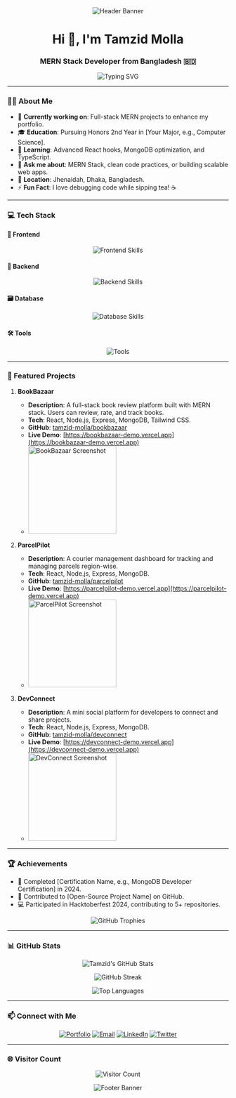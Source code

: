 <div align="center">
  <img src="https://capsule-render.vercel.app/api?type=waving&color=gradient&height=200&section=header&text=Tamzid%20Molla&fontSize=60&fontColor=00D4FF&animation=fadeIn&fontAlignY=40" alt="Header Banner"/>
</div>

<h1 align="center">Hi 👋, I'm Tamzid Molla</h1>
<h3 align="center">MERN Stack Developer from Bangladesh 🇧🇩</h3>

<p align="center">
  <img src="https://readme-typing-svg.demolab.com?font=Fira+Code&pause=1000&color=00D4FF&center=true&vCenter=true&width=435&lines=MERN+Stack+Developer;Honors+2nd+Year+Student;Passionate+about+Web+Development" alt="Typing SVG" />
</p>

---

### 👨‍💻 About Me

- 🔭 **Currently working on**: Full-stack MERN projects to enhance my portfolio.
- 🎓 **Education**: Pursuing Honors 2nd Year in [Your Major, e.g., Computer Science].
- 🌱 **Learning**: Advanced React hooks, MongoDB optimization, and TypeScript.
- 💬 **Ask me about**: MERN Stack, clean code practices, or building scalable web apps.
- 📍 **Location**: Jhenaidah, Dhaka, Bangladesh.
- ⚡ **Fun Fact**: I love debugging code while sipping tea! ☕

---

### 💻 Tech Stack

#### 🚀 Frontend
<p align="center">
  <img src="https://skillicons.dev/icons?i=html,css,tailwind,js,react" alt="Frontend Skills" />
</p>

#### 🔧 Backend
<p align="center">
  <img src="https://skillicons.dev/icons?i=nodejs,express" alt="Backend Skills" />
</p>

#### 🗃️ Database
<p align="center">
  <img src="https://skillicons.dev/icons?i=mongodb" alt="Database Skills" />
</p>

#### 🛠️ Tools
<p align="center">
  <img src="https://skillicons.dev/icons?i=git,github,vscode,postman" alt="Tools" />
</p>

---

### 📂 Featured Projects

1. **BookBazaar**  
   - **Description**: A full-stack book review platform built with MERN stack. Users can review, rate, and track books.  
   - **Tech**: React, Node.js, Express, MongoDB, Tailwind CSS.  
   - **GitHub**: [tamzid-molla/bookbazaar](https://github.com/tamzid-molla/bookbazaar)  
   - **Live Demo**: [https://bookbazaar-demo.vercel.app](https://bookbazaar-demo.vercel.app)  
   - <img src="https://via.placeholder.com/300x150.png?text=BookBazaar+Screenshot" alt="BookBazaar Screenshot" width="200"/>

2. **ParcelPilot**  
   - **Description**: A courier management dashboard for tracking and managing parcels region-wise.  
   - **Tech**: React, Node.js, Express, MongoDB.  
   - **GitHub**: [tamzid-molla/parcelpilot](https://github.com/tamzid-molla/parcelpilot)  
   - **Live Demo**: [https://parcelpilot-demo.vercel.app](https://parcelpilot-demo.vercel.app)  
   - <img src="https://via.placeholder.com/300x150.png?text=ParcelPilot+Screenshot" alt="ParcelPilot Screenshot" width="200"/>

3. **DevConnect**  
   - **Description**: A mini social platform for developers to connect and share projects.  
   - **Tech**: React, Node.js, Express, MongoDB.  
   - **GitHub**: [tamzid-molla/devconnect](https://github.com/tamzid-molla/devconnect)  
   - **Live Demo**: [https://devconnect-demo.vercel.app](https://devconnect-demo.vercel.app)  
   - <img src="https://via.placeholder.com/300x150.png?text=DevConnect+Screenshot" alt="DevConnect Screenshot" width="200"/>

---

### 🏆 Achievements

- 🥇 Completed [Certification Name, e.g., MongoDB Developer Certification] in 2024.
- 🌟 Contributed to [Open-Source Project Name] on GitHub.
- 💻 Participated in Hacktoberfest 2024, contributing to 5+ repositories.

<p align="center">
  <img src="https://github-profile-trophy.vercel.app/?username=tamzid-molla&theme=dracula&no-frame=true&margin-w=15" alt="GitHub Trophies" />
</p>

---

### 📊 GitHub Stats

<p align="center">
  <img src="https://github-readme-stats.vercel.app/api?username=tamzid-molla&show_icons=true&theme=dracula&bg_color=1A1A1A&text_color=E0E0E0&icon_color=00D4FF" alt="Tamzid's GitHub Stats" />
</p>

<p align="center">
  <img src="https://github-readme-streak-stats.herokuapp.com/?user=tamzid-molla&theme=dracula&background=1A1A1A&ring=00D4FF&fire=00D4FF&currStreakLabel=E0E0E0" alt="GitHub Streak" />
</p>

<p align="center">
  <img src="https://github-readme-stats.vercel.app/api/top-langs/?username=tamzid-molla&layout=compact&theme=dracula&bg_color=1A1A1A&text_color=E0E0E0" alt="Top Languages" />
</p>

---

### 📫 Connect with Me

<p align="center">
  <a href="https://tamzidmolla.dev"><img src="https://skillicons.dev/icons?i=portfolio" alt="Portfolio" /></a>
  <a href="mailto:tamzid.dev@example.com"><img src="https://skillicons.dev/icons?i=gmail" alt="Email" /></a>
  <a href="https://linkedin.com/in/tamzid-molla"><img src="https://skillicons.dev/icons?i=linkedin" alt="LinkedIn" /></a>
  <a href="https://twitter.com/tamzid_codes"><img src="https://skillicons.dev/icons?i=twitter" alt="Twitter" /></a>
</p>

---

### 🌐 Visitor Count

<p align="center">
  <img src="https://visit-counter.vercel.app/counter.png?username=tamzid-molla&theme=dracula" alt="Visitor Count" />
</p>

<div align="center">
  <img src="https://capsule-render.vercel.app/api?type=waving&color=gradient&height=100&section=footer&text=Thanks%20for%20visiting!&fontColor=00D4FF" alt="Footer Banner"/>
</div>
